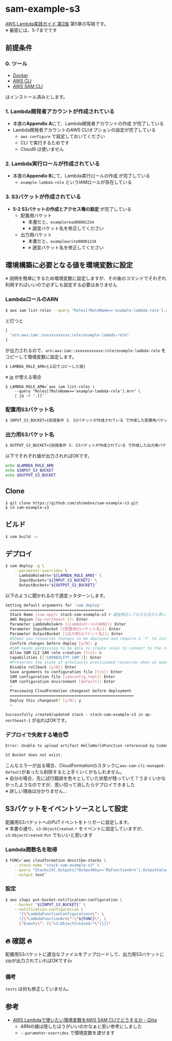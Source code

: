 # sam-example-s3

[AWS Lambda実践ガイド 第2版](https://www.amazon.co.jp/dp/4295013307 "AWS Lambda実践ガイド 第2版 (impress top gear) | 大澤 文孝 |本 | 通販 | Amazon") 第5章の写経です。  
※ 厳密には、5-7までです

## 前提条件

### 0. ツール

- [Docker](https://docs.docker.jp/desktop/toc.html "Docker Desktop — Docker-docs-ja 20.10 ドキュメント")
- [AWS CLI](https://docs.aws.amazon.com/ja_jp/cli/latest/userguide/getting-started-install.html "AWS CLI の最新バージョンをインストールまたは更新します。 - AWS Command Line Interface")
- [AWS SAM CLI](https://docs.aws.amazon.com/ja_jp/serverless-application-model/latest/developerguide/serverless-sam-cli-install.html "AWS SAM CLI のインストール - AWS Serverless Application Model")

はインストール済みとします。

### 1. Lambda開発者アカウントが作成されている

- 本書の**Appendix A**にて、Lambda開発者アカウントの作成 が完了している
- Lambda開発者アカウントのAWS CLIオプションの設定が完了している
  - `aws configure` で設定しておいてください
  - CLI で実行するためです
  - Cloud9 は使いません

### 2. Lambda実行ロールが作成されている

- 本書の**Appendix B**にて、Lambda実行ロールの作成 が完了している
  - `example-lambda-role` というIAMロールが存在している

### 3. S3バケットが作成されている

- **5-2 S3バケットの作成とアクセス権の設定** が完了している
  - 配置用バケット
    - 本書だと、`exampleread00001234`
    - ※ 適宜バケット名を修正してください
  - 出力用バケット
    - 本書だと、`examplewrite00001234`
    - ※ 適宜バケット名を修正してください

## 環境構築に必要となる値を環境変数に設定

※ 説明を簡単にするため環境変数に設定しますが、その後のコマンドでそれぞれ利用すればいいので必ずしも設定する必要はありません

### LambdaロールのARN

```sh
$ aws iam list-roles --query "Roles[?RoleName=='example-lambda-role'].Arn"
```
と打つと
```js
[
  "arn:aws:iam::xxxxxxxxxxxx:role/example-lambda-role"
]
```
が出力されるので、`arn:aws:iam::xxxxxxxxxxxx:role/example-lambda-role` をコピーして環境変数に設定します。
```sh
$ LAMBDA_ROLE_ARN={上記でコピーした値}
```

※ [jq](https://stedolan.github.io/jq/download/ "Download jq") が使える場合
```
$ LAMBDA_ROLE_ARN=`aws iam list-roles \
    --query "Roles[?RoleName=='example-lambda-role'].Arn" \
    | jq -r '.[]'`
```

### 配置用S3バケット名

```sh
$ INPUT_S3_BUCKET={前提条件 3. S3バケットが作成されている で作成した配置用バケット名}
```

### 出力用S3バケット名

```sh
$ OUTPUT_S3_BUCKET={前提条件 3. S3バケットが作成されている で作成した出力用バケット名}
```

以下でそれぞれ値が出力されればOKです。
```sh
echo $LAMBDA_ROLE_ARN
echo $INPUT_S3_BUCKET
echo $OUTPUT_S3_BUCKET
```

## Clone

```
$ git clone https://github.com/shimabox/sam-example-s3.git
$ cd sam-example-s3
```

## ビルド

```sh
$ sam build -u
```

## デプロイ

```sh
$ sam deploy -g \
    --parameter-overrides \
      LambdaRoleArn="${LAMBDA_ROLE_ARN}" \
      InputBucket="${INPUT_S3_BUCKET}" \
      OutputBucket="${OUTPUT_S3_BUCKET}"
```
以下のように聞かれるので適宜ッタターンします。
```sh
Setting default arguments for 'sam deploy'
  =========================================
  Stack Name [sam-app]: stack-sam-example-s3 # 適宜修正しても大丈夫だと思います
  AWS Region [ap-northeast-1]: Enter
  Parameter LambdaRoleArn [{LambdaロールのARN}]: Enter
  Parameter InputBucket [{配置用S3バケット名}]: Enter
  Parameter OutputBucket [{出力用S3バケット名}]: Enter
  #Shows you resources changes to be deployed and require a 'Y' to initiate deploy
  Confirm changes before deploy [y/N]: y
  #SAM needs permission to be able to create roles to connect to the resources in your template
  Allow SAM CLI IAM role creation [Y/n]: n
  Capabilities [['CAPABILITY_IAM']]: Enter
  #Preserves the state of previously provisioned resources when an operation fails
  Disable rollback [y/N]: Enter
  Save arguments to configuration file [Y/n]: Enter
  SAM configuration file [samconfig.toml]: Enter
  SAM configuration environment [default]: Enter
  ~
  Previewing CloudFormation changeset before deployment
  ======================================================
  Deploy this changeset? [y/N]: y
  ~
```

`Successfully created/updated stack - stack-sam-example-s3 in ap-northeast-1` が出ればOKです。

### デプロイで失敗する場合:innocent:

```sh
Error: Unable to upload artifact HelloWorldFunction referenced by CodeUri parameter of HelloWorldFunction resource.

S3 Bucket does not exist.
```

こんなエラーが出る場合、CloudFormationのスタックに`aws-sam-cli-managed-default`があったら削除すると上手くいくかもしれません。  
※ 自分の場合、先に試行錯誤を色々としていた状態が残っていて？うまくいかなかったようなのですが、思い切って消したらデプロイできました  
※ 詳しい理由は分かりません...

## S3バケットをイベントソースとして設定

配置用S3バケットへのPUTイベントをトリガーに設定します。  
※ 本書の通り、`s3:ObjectCreated:*` をイベントに設定していますが、`s3:ObjectCreated:Put` でもいいと思います

### Lambda関数名を取得

```sh
$ FUNC=`aws cloudformation describe-stacks \
    --stack-name "stack-sam-example-s3" \
    --query "Stacks[0].Outputs[?OutputKey=='MyFunctionArn'].OutputValue" \
    --output text`
```

### 設定

```sh
$ aws s3api put-bucket-notification-configuration \
    --bucket "${INPUT_S3_BUCKET}" \
    --notification-configuration \
      "{\"LambdaFunctionConfigurations\": \
      [{\"LambdaFunctionArn\":\"${FUNC}\", \
      \"Events\": [\"s3:ObjectCreated:*\"]}]}"
```

## :fire: 確認 :fire:

配置用S3バケットに適当なファイルをアップロードして、出力用S3バケットにzipが出力されていればOKです:+1:

### 備考

`tests` は何も修正していません。

## 参考

- [AWS Lambdaで使いたい環境変数をAWS SAM CLIでどうするか - Qiita](https://qiita.com/c3drive/items/9c1ed0686dc3aec88935 "AWS Lambdaで使いたい環境変数をAWS SAM CLIでどうするか - Qiita")
  - ARNの値は隠したほうがいいのかなぁと思い参考にしました
  - `--parameter-overrides` で環境変数を渡せます
